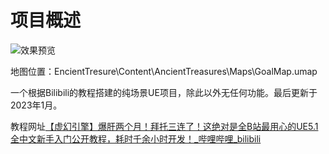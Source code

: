 # 项目概述

![效果预览](UE_ScreenShot.jpg)

地图位置：EncientTresure\Content\AncientTreasures\Maps\GoalMap.umap

一个根据Bilibili的教程搭建的纯场景UE项目，除此以外无任何功能。最后更新于2023年1月。

教程网址[【虚幻引擎】爆肝两个月！拜托三连了！这绝对是全B站最用心的UE5.1全中文新手入门公开教程，耗时千余小时开发！_哔哩哔哩_bilibili](https://www.bilibili.com/video/BV1Cd4y1V7G5)